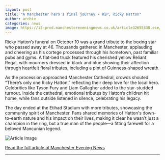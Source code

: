 ```yaml
---
layout: post
title: "A Manchester hero's final journey - RIP, Ricky Hatton"
author: archie
categories: news
image: https://i2-prod.manchestereveningnews.co.uk/article32655838.ece/ALTERNATES/s1200/0_IMG_8375JPG.jpg
---
```

Ricky Hatton’s funeral on October 10 was a grand tribute to the boxing star who passed away at 46. Thousands gathered in Manchester, applauding and cheering as his cortege processed through his hometown, past familiar pubs and gyms. A flat-bed truck featured his cherished yellow Reliant Regal, with mourners dressed in black and blue showing their affection through heartfelt floral tributes, including a pint of Guinness-shaped wreath.

As the procession approached Manchester Cathedral, crowds shouted “There’s only one Ricky Hatton,” reflecting their deep love for the local hero. Celebrities like Tyson Fury and Liam Gallagher added to the star-studded turnout. Inside the cathedral, emotional tributes by Hatton’s children hit home, while fans outside listened in silence, celebrating his legacy.

The day ended at the Etihad Stadium with more tributes, showcasing the community spirit of Manchester. Fans shared memories of Hatton's down-to-earth nature and his impact on their lives, making it clear he wasn’t just a champion in the ring, but a true man of the people—a fitting farewell for a beloved Mancunian legend.

![Article Image](https://i2-prod.manchestereveningnews.co.uk/article32655838.ece/ALTERNATES/s1200/0_IMG_8375JPG.jpg)

[Read the full article at Manchester Evening News](https://www.manchestereveningnews.co.uk/news/greater-manchester-news/manchester-heros-final-journey-rip-32654053)

---
